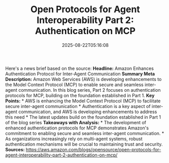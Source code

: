 ﻿---
title: "Open Protocols for Agent Interoperability Part 2: Authentication on MCP"
date: "2025-08-22T05:16:08"
category: "Markets"
summary: ""
slug: "open protocols for agent interoperability part 2 authenticat"
source_urls:
  - "https://aws.amazon.com/blogs/opensource/open-protocols-for-agent-interoperability-part-2-authentication-on-mcp/"
seo:
  title: "Open Protocols for Agent Interoperability Part 2: Authentication on MCP | Hash n Hedge"
  description: ""
  keywords: ["news", "markets", "brief"]
---
Here's a news brief based on the source:  **Headline:** Amazon Enhances Authentication Protocol for Inter-Agent Communication  **Summary Meta Description:** Amazon Web Services (AWS) is developing enhancements to the Model Context Protocol (MCP) to enable secure and seamless inter-agent communication. In this blog series, Part 2 focuses on authentication protocols for MCP, building on the foundation established in Part 1.  **Key Points:**  * AWS is enhancing the Model Context Protocol (MCP) to facilitate secure inter-agent communication * Authentication is a key aspect of inter-agent communication, and AWS is developing enhancements to address this need * The latest updates build on the foundation established in Part 1 of the blog series  **Takeaways with Analysis:**  * The development of enhanced authentication protocols for MCP demonstrates Amazon's commitment to enabling secure and seamless inter-agent communication. * As organizations increasingly rely on multi-agent systems, robust authentication mechanisms will be crucial to maintaining trust and security.  **Sources:**  https://aws.amazon.com/blogs/opensource/open-protocols-for-agent-interoperability-part-2-authentication-on-mcp/ 
